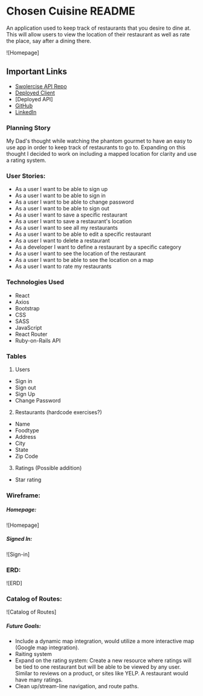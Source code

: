 # Chosen Cuisine README

An application used to keep track of restaurants that you desire to dine at. This will allow users to view the location of their restaurant as well as rate the place, say after a dining there.

![Homepage]

## Important Links

-  [Swolercise API Repo](https://github.com/ssolmonson/chosenCuisine-api)
-  [Deployed Client](https://github.com/ssolmonson/chosenCuisine-client)
-  [Deployed API]
-  [GitHub](https://github.com/ssolmonson)
-  [LinkedIn](https://www.linkedin.com/in/scottsolmonson/)

### Planning Story

My Dad's thought while watching the phantom gourmet to have an easy to use app in order to keep track of restaurants to go to. Expanding on this thought I decided to work on including a mapped location for clarity and use a rating system.

### User Stories:

-   As a user I want to be able to sign up
-   As a user I want to be able to sign in
-   As a user I want to be able to change password
-   As a user I want to be able to sign out
-   As a user I want to save a specific restaurant
-   As a user I want to save a restaurant's location
-   As a user I want to see all my restaurants
-   As a user I want to be able to edit a specific restaurant
-   As a user I want to delete a restaurant
-   As a developer I want to define a restaurant by a specific category
-   As a user I want to see the location of the restaurant
-   As a user I want to be able to see the location on a map
-   As a user I want to rate my restaurants

### Technologies Used

-  React
-  Axios
-  Bootstrap
-  CSS
-  SASS
-  JavaScript
-  React Router
-  Ruby-on-Rails API

### Tables

1.  Users
-   Sign in
-   Sign out
-   Sign Up
-   Change Password
2.  Restaurants (hardcode exercises?)
-   Name
-   Foodtype
-   Address
-   City
-   State
-   Zip Code
3.  Ratings (Possible addition)
-   Star rating

### Wireframe:

##### Homepage:
![Homepage]

##### Signed In:
![Sign-in]


### ERD:

![ERD]

### Catalog of Routes:

![Catalog of Routes]

##### Future Goals:

- Include a dynamic map integration, would utilize a more interactive map (Google map integration).
- Raiting system
- Expand on the rating system: Create a new resource where ratings will be tied to one restaurant but will be able to be viewed by any user. Similar to reviews on a product, or sites like YELP. A restaurant would have many ratings.
- Clean up/stream-line navigation, and route paths.
